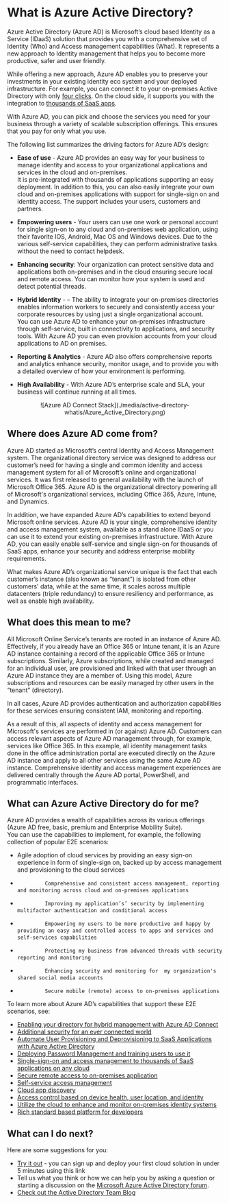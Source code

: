 <properties 
                pageTitle="What is Azure Active Directory?" 
                description="Use Azure Active Directory to extend your existing on-premises identities into the cloud or develop Azure AD integrated applications." 
                services="active-directory" 
                documentationCenter="" 
                authors="markusvi" 
                manager="terrylan" 
                editor=""/>

<tags 
                ms.service="active-directory" 
                ms.workload="identity" 
                ms.tgt_pltfrm="na" 
                ms.devlang="na" 
                ms.topic="hero-article" 
                ms.date="06/24/2015" 
                ms.author="curtand"/>


# What is Azure Active Directory?





Azure Active Directory (Azure AD) is Microsoft’s cloud based Identity as a Service (IDaaS) solution that provides you with a comprehensive set of Identity (Who) and Access management capabilities (What). It represents a new approach to Identity management that helps you to become more productive, safer and user friendly.

While offering a new approach, Azure AD enables you to preserve your investments in your existing identity eco system and your deployed infrastructure. For example, you can connect it to your on-premises Active Directory with only [four clicks](http://blogs.technet.com/b/ad/archive/2014/08/04/connecting-ad-and-azure-ad-only-4-clicks-with-azure-ad-connect.aspx). On the cloud side, it supports you with the integration to [thousands of SaaS apps](http://blogs.technet.com/b/ad/archive/2014/09/03/50-saas-apps-now-support-federation-with-azure-ad.aspx). 

With Azure AD, you can pick and choose the services you need for your business through a variety of scalable subscription offerings. This ensures that you pay for only what you use.  


The following list summarizes the driving factors for Azure AD’s design:

- **Ease of use** - Azure AD provides an easy way for your business to manage identity and access to your organizational applications and services in the cloud and on-premises. <br>
It is pre-integrated with thousands of applications supporting an easy deployment. In addition to this, you can also easily integrate your own cloud and on-premises applications with support for single-sign on and identity access.
The support includes your users, customers and partners.

- **Empowering users** - Your users can use one work or personal account for single sign-on to any cloud and on-premises web application, using their favorite IOS, Android, Mac OS and Windows devices. Due to the various self-service capabilities, they can perform administrative tasks without the need to contact helpdesk.   
- **Enhancing security**: Your organization can protect sensitive data and applications both on-premises and in the cloud ensuring secure local and remote access. You can monitor how your system is used and detect potential threads.
- **Hybrid Identity** - – The ability to integrate your on-premises directories enables information workers to securely and consistently access your corporate resources by using just a single organizational account.<br> 
You can use Azure AD to enhance your on-premises infrastructure through self-service, built in connectivity to applications, and security tools. 
With Azure AD you can even provision accounts from your cloud applications to AD on premises.

- **Reporting & Analytics** - Azure AD also offers comprehensive reports and analytics enhance security, monitor usage, and to provide you with a detailed overview of how your environment is performing. 
- **High Availability** - With Azure AD’s enterprise scale and SLA, your business will continue running at all times.




<center>![Azure AD Connect Stack](./media/active-directory-whatis/Azure_Active_Directory.png)
</center>


## Where does Azure AD come from?

Azure AD started as Microsoft’s central Identity and Access Management system. The organizational directory service was designed to address our customer’s need for having a single and common identity and access management system for all of Microsoft’s online and organizational services. It was first released to general availability with the launch of Microsoft Office 365. Azure AD is the organizational directory powering all of Microsoft's organizational services, including Office 365, Azure, Intune, and Dynamics.

In addition, we have expanded Azure AD’s capabilities to extend beyond Microsoft online services. Azure AD is your single, comprehensive identity and access management system, available as a stand alone IDaaS or you can use it to extend your existing on-premises infrastructure. With Azure AD, you can easily enable self-service and single sign-on for thousands of SaaS apps, enhance your security and address enterprise mobility requirements. 

What makes Azure AD’s organizational service unique is the fact that each customer’s instance (also known as “tenant”) is isolated from other customers' data, while at the same time, it scales across multiple datacenters (triple redundancy) to ensure resiliency and performance, as well as enable high availability. 



## What does this mean to me?

All Microsoft Online Service’s tenants are rooted in an instance of Azure AD. Effectively, if you already have an Office 365 or Intune tenant, it is an Azure AD instance containing a record of the applicable Office 365 or Intune subscriptions.
Similarly, Azure subscriptions, while created and managed for an individual user, are provisioned and linked with that user through an Azure AD instance they are a member of. Using this model, Azure subscriptions and resources can be easily managed by other users in the “tenant” (directory).

In all cases, Azure AD provides authentication and authorization capabilities for these services ensuring consistent IAM, monitoring and reporting.

As a result of this, all aspects of identity and access management for Microsoft's services are performed in (or against) Azure AD. Customers can access relevant aspects of Azure AD management through, for example, services like Office 365. In this example, all identity management tasks done in the office administration portal are executed directly on the Azure AD instance and apply to all other services using the same Azure AD instance. Comprehensive identity and access management experiences are delivered centrally through the Azure AD portal, PowerShell, and programmatic interfaces.





## What can Azure Active Directory do for me?
Azure AD provides a wealth of capabilities across its various offerings (Azure AD free, basic, premium and Enterprise Mobility Suite). <br>
You can use the capabilities to implement, for example, the following collection of popular E2E scenarios:

- Agile adoption of cloud services by providing an easy sign-on experience in form of single-sign on, backed up by access management and provisioning to the cloud services 
-              Comprehensive and consistent access management, reporting and monitoring across cloud and on-premises applications
-              Improving my application’s’ security by implementing  multifactor authentication and conditional access
-              Empowering my users to be more productive and happy by providing an easy and controlled access to apps and services and self-services capabilities
-              Protecting my business from advanced threads with security reporting and monitoring
-              Enhancing security and monitoring for  my organization's shared social media accounts
-              Secure mobile (remote) access to on-premises applications


To learn more about Azure AD’s capabilities that support these E2E scenarios, see:

- [Enabling your directory for hybrid management with Azure AD Connect](active-directory-aadconnect.md)
- [Additional security for an ever connected world](multi-factor-authentication.md)
- [Automate User Provisioning and Deprovisioning to SaaS Applications with Azure Active Directory](active-directory-saas-app-provisioning.md)
- [Deploying Password Management and training users to use it](active-directory-passwords-best-practices.md)
- [Single-sign-on and access management to thousands of SaaS applications on any cloud](https://msdn.microsoft.com/library/azure/dn308590.aspx) 
- [Secure remote access to on-premises application](https://msdn.microsoft.com/library/azure/dn768219.aspx)
- [Self-service access management](https://msdn.microsoft.com/library/azure/dn641267.aspx) 
- [Cloud app discovery](https://msdn.microsoft.com/library/azure/mt143581.aspx)
- [Access control based on device health, user location, and identity](https://msdn.microsoft.com/library/azure/dn906873.aspx)
- [Utilize the cloud to enhance and monitor on-premises identity systems](https://msdn.microsoft.com/library/azure/dn906722.aspx)
- [Rich standard based platform for developers](https://msdn.microsoft.com/library/azure/ff800682.aspx)


## What can I do next?

Here are some suggestions for you:

- [Try it out](http://azure.microsoft.com/pricing/free-trial/) - you can sign up and deploy your first cloud solution in under 5 minutes using this link
- Tell us what you think or how we can help you by asking a question or starting a discussion on the [Microsoft Azure Active Directory  forum](https://social.msdn.microsoft.com/forums/azure/en-US/home?forum=WindowsAzureAD).
- [Check out the Active Directory Team Blog](http://blogs.technet.com/b/ad/)














